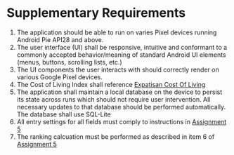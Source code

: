 # Supplementary Requirements

1.  The application should be able to run on varies Pixel devices running Android Pie API28 and above.
1.  The user interface (UI) shall be responsive, intuitive and conformant to a commonly accepted behavior/meaning of standard Android UI elements (menus, buttons, scrolling lists, etc.)
1.  The UI components the user interacts with should correctly render on various Google Pixel devices.
1.  The Cost of Living Index shall reference [Expatisan Cost Of Living](https://www.expatistan.com/cost-of-living/index/north-america)
1.  The application shall maintain a local database on the device to persist its state across runs which should not require user intervention. All necessary updates to that database should be performed automatically. The database shall use SQL-Lite
1. All entry settings for all fields must comply to instructions in [Assignment 5](https://docs.google.com/document/d/1iuyjpgr8nXKklR1gqKJ7CNW_Tf79dhqRZ78z38RO3Cc/edit)
1. The ranking calcuation must be performed as described in item 6 of [Assignment 5](https://docs.google.com/document/d/1iuyjpgr8nXKklR1gqKJ7CNW_Tf79dhqRZ78z38RO3Cc/edit)
